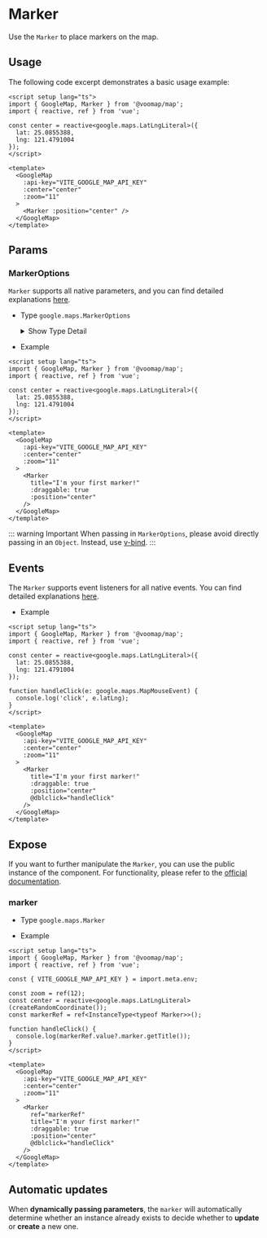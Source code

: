 # Marker

Use the `Marker` to place markers on the map.
## Usage

The following code excerpt demonstrates a basic usage example:

```vue
<script setup lang="ts">
import { GoogleMap, Marker } from '@voomap/map';
import { reactive, ref } from 'vue';

const center = reactive<google.maps.LatLngLiteral>({
  lat: 25.0855388,
  lng: 121.4791004
});
</script>

<template>
  <GoogleMap
    :api-key="VITE_GOOGLE_MAP_API_KEY"
    :center="center"
    :zoom="11"
  >
    <Marker :position="center" />
  </GoogleMap>
</template>
```
## Params

### MarkerOptions

`Marker` supports all native parameters, and you can find detailed explanations [here](https://developers.google.com/maps/documentation/javascript/reference/marker#MarkerOptions).

- Type `google.maps.MarkerOptions`

  <details>
    <summary>
      Show Type Detail
    </summary>

    ```ts
    interface MarkerOptions {
      anchorPoint?: Point
      animation?: Animation
      clickable?: boolean
      collisionBehavior?: string
      crossOnDrag?: boolean
      cursor?: string
      draggable?: boolean
      icon?: string | Icon | null | symbol
      label?: string | MarkerLabel
      opacity?: number
      optimized?: boolean
      position?: LatLng | null | LatLngLiteral
      shape?: MarkerShape
      title?: string
      visible?: boolean
      zIndex?: number
    }
    ```

  </details>

- Example

```vue
<script setup lang="ts">
import { GoogleMap, Marker } from '@voomap/map';
import { reactive, ref } from 'vue';

const center = reactive<google.maps.LatLngLiteral>({
  lat: 25.0855388,
  lng: 121.4791004
});
</script>

<template>
  <GoogleMap
    :api-key="VITE_GOOGLE_MAP_API_KEY"
    :center="center"
    :zoom="11"
  >
    <Marker 
      title="I'm your first marker!"
      :draggable: true
      :position="center"
    />
  </GoogleMap>
</template>
```
::: warning Important
When passing in `MarkerOptions`, please avoid directly passing in an `Object`. Instead, use [v-bind](https://vuejs.org/guide/components/props.html#prop-passing-details).
:::

## Events

The `Marker` supports event listeners for all native events. You can find detailed explanations [here](https://developers.google.com/maps/documentation/javascript/reference/marker#Marker-Events).

- Example

```vue
<script setup lang="ts">
import { GoogleMap, Marker } from '@voomap/map';
import { reactive, ref } from 'vue';

const center = reactive<google.maps.LatLngLiteral>({
  lat: 25.0855388,
  lng: 121.4791004
});

function handleClick(e: google.maps.MapMouseEvent) {
  console.log('click', e.latLng);
}
</script>

<template>
  <GoogleMap
    :api-key="VITE_GOOGLE_MAP_API_KEY"
    :center="center"
    :zoom="11"
  >
    <Marker 
      title="I'm your first marker!"
      :draggable: true
      :position="center"
      @dblclick="handleClick"
    />
  </GoogleMap>
</template>
```

## Expose

If you want to further manipulate the `Marker`, you can use the public instance of the component. For functionality, please refer to the [official documentation](https://developers.google.com/maps/documentation/javascript/reference/marker#Marker-Methods).

### marker

- Type `google.maps.Marker`

- Example

```vue
<script setup lang="ts">
import { GoogleMap, Marker } from '@voomap/map';
import { reactive, ref } from 'vue';

const { VITE_GOOGLE_MAP_API_KEY } = import.meta.env;

const zoom = ref(12);
const center = reactive<google.maps.LatLngLiteral>(createRandomCoordinate());
const markerRef = ref<InstanceType<typeof Marker>>();

function handleClick() {
  console.log(markerRef.value?.marker.getTitle());
}
</script>

<template>
  <GoogleMap
    :api-key="VITE_GOOGLE_MAP_API_KEY"
    :center="center"
    :zoom="11"
  >
    <Marker
      ref="markerRef"
      title="I'm your first marker!"
      :draggable: true
      :position="center"
      @dblclick="handleClick"
    />
  </GoogleMap>
</template>
```

## Automatic updates

When **dynamically passing parameters**, the `marker` will automatically determine whether an instance already exists to decide whether to **update** or **create** a new one.
